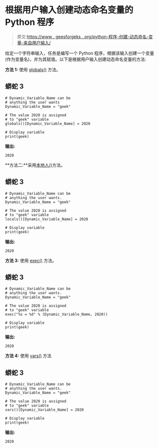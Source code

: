 # 根据用户输入创建动态命名变量的 Python 程序

> 原文:[https://www . geesforgeks . org/python-程序-创建-动态命名-变量-来自用户输入/](https://www.geeksforgeeks.org/python-program-to-create-dynamically-named-variables-from-user-input/)

给定一个字符串输入，任务是编写一个 Python 程序，根据该输入创建一个变量(作为变量名)，并为其赋值。以下是根据用户输入创建动态命名变量的方法:

**方法 1:** 使用 [globals()](https://www.geeksforgeeks.org/python-globals-function/) 方法。

## 蟒蛇 3

```
# Dynamic_Variable_Name can be
# anything the user wants
Dynamic_Variable_Name = "geek"

# The value 2020 is assigned
# to "geek" variable
globals()[Dynamic_Variable_Name] = 2020

# Display variable
print(geek)
```

**输出:**

```
2020
```

**方法二:**采用[本地人()](https://www.geeksforgeeks.org/python-locals-function/)方法。

## 蟒蛇 3

```
# Dynamic_Variable_Name can be
# anything the user wants.
Dynamic_Variable_Name = "geek"

# The value 2020 is assigned
# to "geek" variable
locals()[Dynamic_Variable_Name] = 2020

# Display variable
print(geek)
```

**输出:**

```
2020
```

**方法 3:** 使用 [exec()](https://www.geeksforgeeks.org/exec-in-python/) 方法。

## 蟒蛇 3

```
# Dynamic_Variable_Name can be
# anything the user wants.
Dynamic_Variable_Name = "geek"

# The value 2020 is assigned
# to "geek" variable
exec("%s = %d" % (Dynamic_Variable_Name, 2020))

# Display variable
print(geek)
```

**输出:**

```
2020
```

**方法 4:** 使用 [vars()](https://www.geeksforgeeks.org/vars-function-python/) 方法

## 蟒蛇 3

```
# Dynamic_Variable_Name can be
# anything the user wants.
Dynamic_Variable_Name = "geek"

# The value 2020 is assigned
# to "geek" variable
vars()[Dynamic_Variable_Name] = 2020

# Display variable
print(geek)
```

**输出:**

```
2020
```